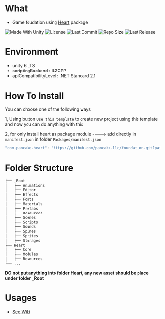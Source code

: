 # What

- Game foudation using [Heart](https://github.com/pancake-llc/foundation/tree/main/Assets/Heart) package

<p align="left">
  <a>
    <img alt="Made With Unity" src="https://img.shields.io/badge/made%20with-Unity-57b9d3.svg?logo=Unity">
  </a>
  <a>
    <img alt="License" src="https://img.shields.io/github/license/pancake-llc/foundation?logo=github">
  </a>
  <a>
    <img alt="Last Commit" src="https://img.shields.io/github/last-commit/pancake-llc/foundation?logo=Mapbox&color=orange">
  </a>
  <a>
    <img alt="Repo Size" src="https://img.shields.io/github/repo-size/pancake-llc/foundation?logo=VirtualBox">
  </a>
  <a>
    <img alt="Last Release" src="https://img.shields.io/github/v/release/pancake-llc/foundation?include_prereleases&logo=Dropbox&color=yellow">
  </a>
</p>

# Environment

- unity 6 LTS
- scriptingBackend : IL2CPP
- apiCompatibilityLevel : .NET Standard 2.1

# How To Install

You can choose one of the following ways

1, Using button `Use this template` to create new project using this template and now you can do anything with this

2, for only install heart as package module ----> add directly in `manifest.json` in folder `Packages/manifest.json`

```csharp
"com.pancake.heart": "https://github.com/pancake-llc/foundation.git?path=Assets/Heart#2.7.0",
```


# Folder Structure

```bash
├── _Root
│   ├── Animations
│   ├── Editor
│   ├── Effects
│   ├── Fonts
│   ├── Materials
│   ├── Prefabs
│   ├── Resources
│   ├── Scenes
│   ├── Scripts
│   ├── Sounds
│   ├── Spines
│   ├── Sprites
│   ├── Storages
├── Heart
│   ├── Core
│   ├── Modules
│   ├── Resources
└── ...
```

**DO not put anything into folder Heart, any new asset should be place under folder _Root**


# Usages

- [See Wiki](https://github.com/pancake-llc/foundation/wiki)


